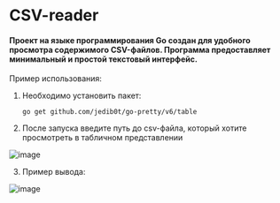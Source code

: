 
# CSV-reader
#### Проект на языке программирования Go создан для удобного просмотра содержимого CSV-файлов. Программа предоставляет минимальный и простой текстовый интерфейс.

Пример использования:
1. Необходимо установить пакет:

   `go get github.com/jedib0t/go-pretty/v6/table`
 
 2. После запуска введите путь до csv-файла, который хотите просмотреть в табличном представлении

![image](https://github.com/Saveliy12/CSV-reader/assets/104260621/e2033370-49ed-4d44-9998-d34070e35769)



3. Пример вывода:

![image](https://github.com/Saveliy12/cvs_reader/assets/104260621/4cc52b4b-0cfc-4994-ad7b-c35615121b92)


